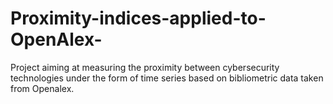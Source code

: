 # Proximity-indices-applied-to-OpenAlex-
Project aiming at measuring the proximity between cybersecurity technologies under the form of time series based on bibliometric data taken from Openalex.
